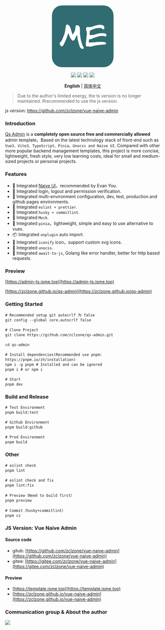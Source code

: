 <p align="center">
  <a href="https://github.com/zclzone/qs-admin">
    <img alt="Vue Naive Admin Logo" width="200" src="./src/assets/images/logo.png">
  </a>
</p>
<p align="center">
  <a href="https://github.com/zclzone/qs-admin/actions"><img allt="checks" src="https://badgen.net/github/checks/zclzone/qs-admin"/></a>
  <a href="https://github.com/zclzone/qs-admin"><img allt="stars" src="https://badgen.net/github/stars/zclzone/qs-admin"/></a>
  <a href="https://github.com/zclzone/qs-admin"><img allt="forks" src="https://badgen.net/github/forks/zclzone/qs-admin"/></a>
  <a href="./LICENSE"><img allt="MIT License" src="https://badgen.net/github/license/zclzone/qs-admin"/></a>
</p>

<p align='center'>
  <b>English</b> |
  <a href="https://github.com/zclzone/qs-admin/blob/main/README.zh-CN.md">简体中文</a>
</p>

> Due to the author's limited energy, the ts version is no longer maintained. Rrecommended to use the js version.

js version: https://github.com/zclzone/vue-naive-admin

### Introduction

[Qs Admin](https://github.com/zclzone/qs-admin) is a **completely open source free and commercially allowed** admin template，Based on the latest technology stack of front-end such as `Vue3、Vite3、TypeScript、Pinia、Unocss and Naive UI`. Compared with other more popular backend management templates, this project is more concise, lightweight, fresh style, very low learning costs, ideal for small and medium-sized projects or personal projects.

### Features

- 🍒 Integrated [Naive UI](https://www.naiveui.com)，recommended by Evan You.
- 🍑 Integrated login, logout and permission verification.
- 🍐 Integrated multi-environment configuration, dev, test, production and github pages environments.
- 🍎 Integrated `eslint + prettier`.
- 🍌 Integrated `husky + commitlint`.
- 🍉 Integrated `Mock`.
- 🍍 Integrated `pinia`，lightweight, simple and easy to use alternative to vuex.
- 📦 Integrated `unplugin` auto import.
- 🤹 Integrated `iconify` icon，support custom svg icons.
- 🍇 Integrated `unocss`.
- 🔧 Integrated `await-to-js`, Golang like error handler, better for http based requests.

### Preview

[https://admin-ts.isme.top](https://admin-ts.isme.top)

[https://zclzone.github.io/qs-admin](https://zclzone.github.io/qs-admin)

### Getting Started

```shell
# Recommended setup git autocrlf 为 false
git config --global core.autocrlf false

# Clone Project
git clone https://github.com/zclzone/qs-admin.git

cd qs-admin

# Install dependencies(Recommended use pnpm: https://pnpm.io/zh/installation)
npm i -g pnpm # Installed and can be ignored
pnpm i # or npm i

# Start
pnpm dev
```

### Build and Release

```shell
# Test Environment
pnpm build:test

# Github Environment
pnpm build:github

# Prod Environment
pnpm build
```

### Other

```shell
# eslint check
pnpm lint

# eslint check and fix
pnpm lint:fix

# Preview（Need to build first）
pnpm preview

# Commit（husky+commitlint）
pnpm cz
```

### JS Version: Vue Naive Admin

#### Source code

- gitub: [https://github.com/zclzone/vue-naive-admin](https://github.com/zclzone/vue-naive-admin)
- gitee: [https://gitee.com/zclzone/vue-naive-admin](https://gitee.com/zclzone/vue-naive-admin)

#### Preview

- [https://template.isme.top](https://template.isme.top)
- [https://zclzone.github.io/vue-naive-admin](https://zclzone.github.io/vue-naive-admin)

### Communication group & About the author

<a href="https://blog.isme.top/about/">
  <img src="https://static.isme.top/images/about.png" style="max-width: 400px" />
</a>
